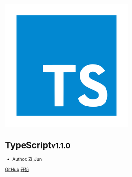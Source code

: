 ![logo](_media/icon.svg)

# TypeScript<small>v1.1.0</small>

- Author: Zi_Jun

[GitHub](https://github.com/zijunwork/soft/)
[开始](/introduction)
